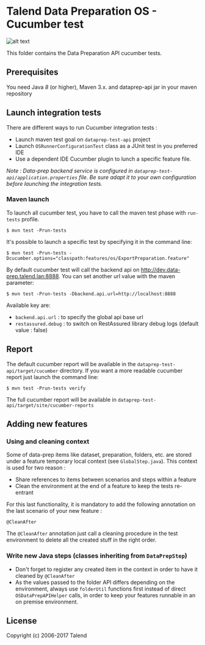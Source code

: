# Talend Data Preparation OS - Cucumber test
![alt text](https://www.talend.com/wp-content/uploads/2016/07/talend-logo.png "Talend")

This folder contains the Data Preparation API cucumber tests. 

## Prerequisites

You need Java *8* (or higher), Maven 3.x. and dataprep-api jar in your maven repository

## Launch integration tests
There are different ways to run Cucumber integration tests :
* Launch maven test goal on `dataprep-test-api` project 
* Launch `OSRunnerConfigurationTest` class as a JUnit test in you preferred IDE
* Use a dependent IDE Cucumber plugin to lunch a specific feature file.  

_Note : 
Data-prep backend service is configured in `dataprep-test-api/application.properties` file.
Be sure adapt it to your own configuration before launching the integration tests._

### Maven launch
To launch all cucumber test, you have to call the maven test phase with `run-tests` profile. 
```
$ mvn test -Prun-tests
```
It's possible to launch a specific test by specifying it in the command line:
```
$ mvn test -Prun-tests -Dcucumber.options="classpath:features/os/ExportPreparation.feature"
```
By default cucumber test will call the backend api on http://dev.data-prep.talend.lan:8888.
You can set another url value with the maven parameter:
```
$ mvn test -Prun-tests -Dbackend.api.url=http://localhost:8888
```
Available key are:
* ``backend.api.url`` : to specify the global api base url
* ``restassured.debug`` : to switch on RestAssured library debug logs (default value : false) 

## Report
The default cucumber report will be available in the `dataprep-test-api/target/cucumber` directory.
If you want a more readable cucumber report just launch the command line:

```
$ mvn test -Prun-tests verify
```

The full cucumber report will be available in `dataprep-test-api/target/site/cucumber-reports`

## Adding new features

### Using and cleaning context
Some of data-prep items like dataset, preparation, folders, etc.
are stored under a feature temporary local context (see `GlobalStep.java`).
This context is used for two reason :
* Share references to items between scenarios and steps within a feature
* Clean the environment at the end of a feature to keep the tests re-entrant 

For this last functionality, it is mandatory to add the following annotation on the last scenario of your new feature : 
```
@CleanAfter
```
The ``@CleanAfter`` annotation just call a cleaning procedure in the test environment to delete all the created stuff in the right order.  

### Write new Java steps (classes inheriting from `DataPrepStep`)
* Don't forget to register any created item in the context in order to have it cleaned by ``@CleanAfter``
* As the values passed to the folder API differs depending on the environment, always use ``folderUtil`` functions first instead of direct ``OSDataPrepAPIHelper`` calls, in order to keep your features runnable in an on premise environment.    

## License
Copyright (c) 2006-2017 Talend
